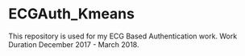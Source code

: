 # ECGAuth_Kmeans
This repository is used for my ECG Based Authentication work. Work Duration December 2017 - March 2018.

